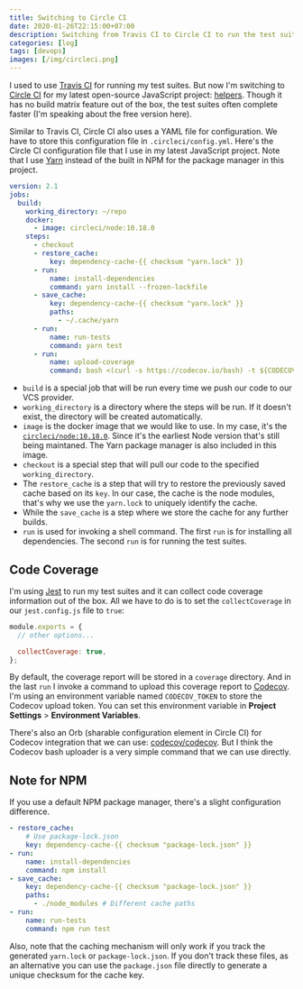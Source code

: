 ```yaml
---
title: Switching to Circle CI
date: 2020-01-26T22:15:00+07:00
description: Switching from Travis CI to Circle CI to run the test suites for my JavaScript project.
categories: [log]
tags: [devops]
images: [/img/circleci.png]
---
```

I used to use [Travis CI](https://travis-ci.org) for running my test suites. But now I'm switching to [Circle CI](https://circleci.com) for my latest open-source JavaScript project: [helpers](https://github.com/risan/helpers). Though it has no build matrix feature out of the box, the test suites often complete faster (I'm speaking about the free version here).

Similar to Travis CI, Circle CI also uses a YAML file for configuration. We have to store this configuration file in `.circleci/config.yml`. Here's the Circle CI configuration file that I use in my latest JavaScript project. Note that I use [Yarn](https://yarnpkg.com) instead of the built in NPM for the package manager in this project.

```yaml
version: 2.1
jobs:
  build:
    working_directory: ~/repo
    docker:
      - image: circleci/node:10.18.0
    steps:
      - checkout
      - restore_cache:
          key: dependency-cache-{{ checksum "yarn.lock" }}
      - run:
          name: install-dependencies
          command: yarn install --frozen-lockfile
      - save_cache:
          key: dependency-cache-{{ checksum "yarn.lock" }}
          paths:
            - ~/.cache/yarn
      - run:
          name: run-tests
          command: yarn test
      - run:
          name: upload-coverage
          command: bash <(curl -s https://codecov.io/bash) -t ${CODECOV_TOKEN}
```

* `build` is a special job that will be run every time we push our code to our VCS provider.
* `working_directory` is a directory where the steps will be run. If it doesn't exist, the directory will be created automatically.
* `image` is the docker image that we would like to use. In my case, it's the [`circleci/node:10.18.0`](https://registry.hub.docker.com/layers/circleci/node/10.18.0/images/sha256-76c3eaa8dcc3bc0f812a4c5bcd2c7976204f96d449fb6313d7c60d2b73d90e2e). Since it's the earliest Node version that's still being maintaned. The Yarn package manager is also included in this image.
* `checkout` is a special step that will pull our code to the specified `working_directory`.
* The `restore_cache` is a step that will try to restore the previously saved cache based on its `key`. In our case, the cache is the node modules, that's why we use the `yarn.lock` to uniquely identify the cache.
* While the `save_cache` is a step where we store the cache for any further builds.
* `run` is used for invoking a shell command. The first `run` is for installing all dependencies. The second `run` is for running the test suites.



## Code Coverage

I'm using [Jest](https://jestjs.io/) to run my test suites and it can collect code coverage information out of the box. All we have to do is to set the `collectCoverage` in our `jest.config.js` file to `true`:

```js
module.exports = {
  // other options...

  collectCoverage: true,
};
```

By default, the coverage report will be stored in a `coverage` directory. And in the last `run` I invoke a command to upload this coverage report to [Codecov](https://codecov.io/). I'm using an environment variable named `CODECOV_TOKEN` to store the Codecov upload token. You can set this environment variable in **Project Settings** > **Environment Variables**.

There's also an Orb (sharable configuration element in Circle CI) for Codecov integration that we can use: [codecov/codecov](https://circleci.com/orbs/registry/orb/codecov/codecov). But I think the Codecov bash uploader is a very simple command that we can use directly.

## Note for NPM

If you use a default NPM package manager, there's a slight configuration difference.

```yaml
- restore_cache:
    # Use package-lock.json
    key: dependency-cache-{{ checksum "package-lock.json" }}
- run:
    name: install-dependencies
    command: npm install
- save_cache:
    key: dependency-cache-{{ checksum "package-lock.json" }}
    paths:
      - ./node_modules # Different cache paths
- run:
    name: run-tests
    command: npm run test
```

Also, note that the caching mechanism will only work if you track the generated `yarn.lock` or `package-lock.json`. If you don't track these files, as an alternative you can use the `package.json` file directly to generate a unique checksum for the cache key.
